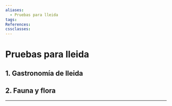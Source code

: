 ```yaml
---
aliases:
  - Pruebas para lleida
tags:
References:
cssclasses:
---
```

# Pruebas para lleida

## 1. Gastronomía de lleida 

## 2. Fauna y flora
***